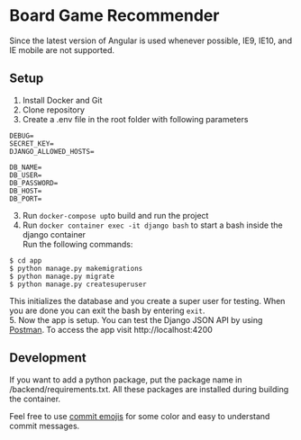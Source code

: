 # Board Game Recommender
Since the latest version of Angular is used whenever possible, IE9, IE10, and IE mobile are not supported.

## Setup

1. Install Docker and Git
2. Clone repository
3. Create a .env file in the root folder with following parameters
```
DEBUG=
SECRET_KEY=
DJANGO_ALLOWED_HOSTS=

DB_NAME=
DB_USER=
DB_PASSWORD=
DB_HOST=
DB_PORT=
```
3. Run `docker-compose up`to build and run the project
4. Run `docker container exec -it django bash` to start a bash inside the django container  
   Run the following commands:   
```
$ cd app
$ python manage.py makemigrations
$ python manage.py migrate
$ python manage.py createsuperuser
```
   This initializes the database and you create a super user for testing. When you are done you can exit the bash by entering `exit`.   
5. Now the app is setup. You can test the Django JSON API by using [Postman](https://documenter.getpostman.com/view/12313948/TVzLpLVA#cbeaa66c-6bb1-4a39-8ffc-9bde38f702f5). To access the app visit http://localhost:4200


## Development
If you want to add a python package, put the package name in /backend/requirements.txt. All these packages are installed during building the container.

Feel free to use [commit emojis](https://gitmoji.carloscuesta.me/) for some color and easy to understand commit messages.
